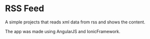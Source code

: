 RSS Feed
=========

A simple projects that reads xml data from rss and shows the content.

The app was made using AngularJS and IonicFramework.
